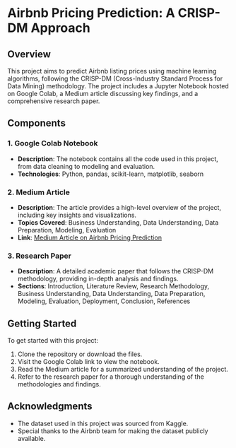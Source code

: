 # Airbnb Pricing Prediction: A CRISP-DM Approach

## Overview

This project aims to predict Airbnb listing prices using machine learning algorithms, following the CRISP-DM (Cross-Industry Standard Process for Data Mining) methodology. The project includes a Jupyter Notebook hosted on Google Colab, a Medium article discussing key findings, and a comprehensive research paper.

## Components

### 1. Google Colab Notebook

- **Description**: The notebook contains all the code used in this project, from data cleaning to modeling and evaluation.
- **Technologies**: Python, pandas, scikit-learn, matplotlib, seaborn


### 2. Medium Article

- **Description**: The article provides a high-level overview of the project, including key insights and visualizations.
- **Topics Covered**: Business Understanding, Data Understanding, Data Preparation, Modeling, Evaluation
- **Link**: [Medium Article on Airbnb Pricing Prediction](https://medium.com/@mansivekaria09/unlocking-insights-from-airbnb-data-a-crisp-dm-journey-9e2f03ae4f27)

### 3. Research Paper

- **Description**: A detailed academic paper that follows the CRISP-DM methodology, providing in-depth analysis and findings.
- **Sections**: Introduction, Literature Review, Research Methodology, Business Understanding, Data Understanding, Data Preparation, Modeling, Evaluation, Deployment, Conclusion, References


## Getting Started

To get started with this project:

1. Clone the repository or download the files.
2. Visit the Google Colab link to view the notebook.
3. Read the Medium article for a summarized understanding of the project.
4. Refer to the research paper for a thorough understanding of the methodologies and findings.

## Acknowledgments

- The dataset used in this project was sourced from Kaggle.
- Special thanks to the Airbnb team for making the dataset publicly available.

